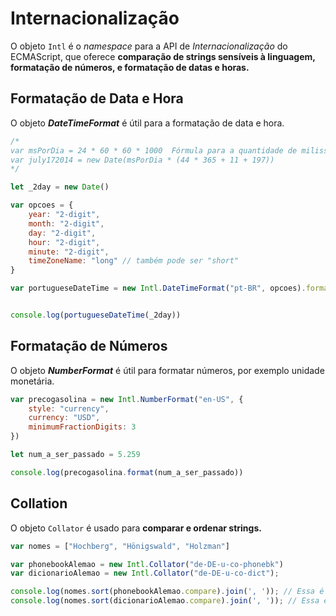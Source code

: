# Internacionalização

O objeto ```Intl``` é o _namespace_ para a API de *Internacionalização* do ECMAScript, que oferece **comparação de strings sensíveis à linguagem, formatação de números, e formatação de datas e horas.**

## Formatação de Data e Hora
O objeto ***DateTimeFormat*** é útil para a formatação de data e hora. 

```javascript
/*
var msPorDia = 24 * 60 * 60 * 1000  Fórmula para a quantidade de milissegundos por dia
var july172014 = new Date(msPorDia * (44 * 365 + 11 + 197))
*/

let _2day = new Date()

var opcoes = {
    year: "2-digit",
    month: "2-digit",
    day: "2-digit",
    hour: "2-digit",
    minute: "2-digit",
    timeZoneName: "long" // também pode ser "short"
}

var portugueseDateTime = new Intl.DateTimeFormat("pt-BR", opcoes).format


console.log(portugueseDateTime(_2day))
```

## Formatação de Números
O objeto ***NumberFormat*** é útil para formatar números, por exemplo unidade monetária.

```javascript
var precogasolina = new Intl.NumberFormat("en-US", {
    style: "currency",
    currency: "USD",
    minimumFractionDigits: 3
})

let num_a_ser_passado = 5.259

console.log(precogasolina.format(num_a_ser_passado))
```

## Collation 

O objeto ```Collator``` é usado para **comparar e ordenar strings.**

```javascript
var nomes = ["Hochberg", "Hönigswald", "Holzman"]

var phonebookAlemao = new Intl.Collator("de-DE-u-co-phonebk")
var dicionarioAlemao = new Intl.Collator("de-DE-u-co-dict");

console.log(nomes.sort(phonebookAlemao.compare).join(', ')); // Essa é no estilo normal
console.log(nomes.sort(dicionarioAlemao.compare).join(', ')); // Essa é sem acentuação
```